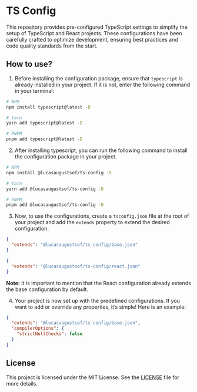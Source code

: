 # TS Config

This repository provides pre-configured TypeScript settings to simplify the setup of TypeScript and React projects. These configurations have been carefully crafted to optimize development, ensuring best practices and code quality standards from the start.

## How to use?

1. Before installing the configuration package, ensure that `typescript` is already installed in your project. If it is not, enter the following command in your terminal:

```bash
# NPM
npm install typescript@latest -D

# Yarn
yarn add typescript@latest -D

# PNPM
pnpm add typescript@latest -D
```

2. After installing typescript, you can run the following command to install the configuration package in your project.

```bash
# NPM
npm install @lucasaugustsof/ts-config -D

# Yarn
yarn add @lucasaugustsof/ts-config -D

# PNPM
pnpm add @lucasaugustsof/ts-config -D
```

3. Now, to use the configurations, create a `tsconfig.json` file at the root of your project and add the `extends` property to extend the desired configuration.

```json
{
  "extends": "@lucasaugustsof/ts-config/base.json"
}
```

```json
{
  "extends": "@lucasaugustsof/ts-config/react.json"
}
```

**Note:** It is important to mention that the React configuration already extends the base configuration by default.

4.	Your project is now set up with the predefined configurations. If you want to add or override any properties, it’s simple! Here is an example:

```json
{
  "extends": "@lucasaugustsof/ts-config/base.json",
  "compilerOptions": {
    "strictNullChecks": false
  }
}
```

## License

This project is licensed under the MIT License. See the [LICENSE](LICENSE) file for more details.